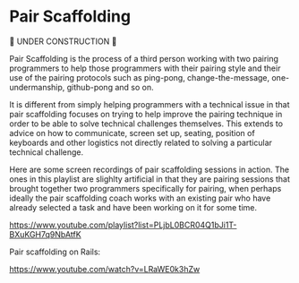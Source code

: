 Pair Scaffolding
================

:construction: UNDER CONSTRUCTION :construction:

Pair Scaffolding is the process of a third person working with two pairing programmers to help those programmers with their pairing style and their use of the pairing protocols such as ping-pong, change-the-message, one-undermanship, github-pong and so on.

It is different from simply helping programmers with a technical issue in that pair scaffolding focuses on trying to help improve the pairing technique in order to be able to solve technical challenges themselves.  This extends to advice on how to communicate, screen set up, seating, position of keyboards and other logistics not directly related to solving a particular technical challenge.

Here are some screen recordings of pair scaffolding sessions in action.  The ones in this playlist are slighlty artificial in that they are pairing sessions that brought together two programmers specifically for pairing, when perhaps ideally the pair scaffolding coach works with an existing pair who have already selected a task and have been working on it for some time.

https://www.youtube.com/playlist?list=PLjbL0BCR04Q1bJi1T-BXuKGH7q9NbAtfK

Pair scaffolding on Rails:

https://www.youtube.com/watch?v=LRaWE0k3hZw
